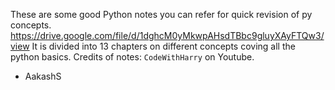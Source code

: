 These are some good Python notes you can refer for quick revision of py concepts. <https://drive.google.com/file/d/1dghcM0yMkwpAHsdTBbc9gluyXAyFTQw3/view> It is divided into 13 chapters on different concepts coving all the python basics.
Credits of notes: `CodeWithHarry` on Youtube.
- AakashS
